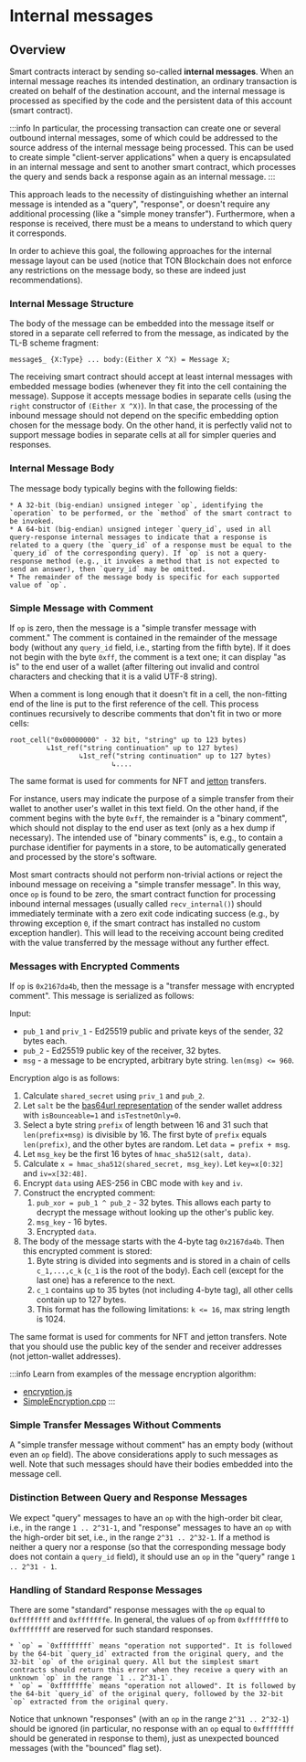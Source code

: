 # Internal messages

## Overview 

Smart contracts interact by sending so-called **internal messages**. When an internal message reaches its intended destination, an ordinary transaction is created on behalf of the destination account, and the internal message is processed as specified by the code and the persistent data of this account (smart contract). 

:::info
In particular, the processing transaction can create one or several outbound internal messages, some of which could be addressed to the source address of the internal message being processed. This can be used to create simple "client-server applications" when a query is encapsulated in an internal message and sent to another smart contract, which processes the query and sends back a response again as an internal message.
:::

This approach leads to the necessity of distinguishing whether an internal message is intended as a "query", "response", or doesn't require any additional processing (like a "simple money transfer"). Furthermore, when a response is received, there must be a means to understand to which query it corresponds.

In order to achieve this goal, the following approaches for the internal message layout can be used (notice that TON Blockchain does not enforce any restrictions on the message body, so these are indeed just recommendations).

### Internal Message Structure

The body of the message can be embedded into the message itself or stored in a separate cell referred to from the message, as indicated by the TL-B scheme fragment:

```tlb
message$_ {X:Type} ... body:(Either X ^X) = Message X;
```

The receiving smart contract should accept at least internal messages with embedded message bodies (whenever they fit into the cell containing the message). Suppose it accepts message bodies in separate cells (using the `right` constructor of `(Either X ^X)`). In that case, the processing of the inbound message should not depend on the specific embedding option chosen for the message body. On the other hand, it is perfectly valid not to support message bodies in separate cells at all for simpler queries and responses.

### Internal Message Body 
The message body typically begins with the following fields:

    * A 32-bit (big-endian) unsigned integer `op`, identifying the `operation` to be performed, or the `method` of the smart contract to be invoked.
    * A 64-bit (big-endian) unsigned integer `query_id`, used in all query-response internal messages to indicate that a response is related to a query (the `query_id` of a response must be equal to the `query_id` of the corresponding query). If `op` is not a query-response method (e.g., it invokes a method that is not expected to send an answer), then `query_id` may be omitted.
    * The remainder of the message body is specific for each supported value of `op`.

### Simple Message with Comment

If `op` is zero, then the message is a "simple transfer message with comment." The comment is contained in the remainder of the message body (without any `query_id` field, i.e., starting from the fifth byte). If it does not begin with the byte `0xff`, the comment is a text one; it can display "as is" to the end user of a wallet (after filtering out invalid and control characters and checking that it is a valid UTF-8 string). 

   When a comment is long enough that it doesn't fit in a cell, the non-fitting end of the line is put to the first reference of the cell. This process continues recursively to describe comments that don't fit in two or more cells:   
```
root_cell("0x00000000" - 32 bit, "string" up to 123 bytes)
         ↳1st_ref("string continuation" up to 127 bytes)
                 ↳1st_ref("string continuation" up to 127 bytes)
                         ↳....
```
   The same format is used for comments for NFT and [jetton](https://github.com/ton-blockchain/TEPs/blob/master/text/0074-jettons-standard.md#forward_payload-format) transfers.
   
   For instance, users may indicate the purpose of a simple transfer from their wallet to another user's wallet in this text field. On the other hand, if the comment begins with the byte `0xff`, the remainder is a "binary comment", which should not display to the end user as text (only as a hex dump if necessary). The intended use of "binary comments" is, e.g., to contain a purchase identifier for payments in a store, to be automatically generated and processed by the store's software.

   Most smart contracts should not perform non-trivial actions or reject the inbound message on receiving a "simple transfer message". In this way, once `op` is found to be zero, the smart contract function for processing inbound internal messages (usually called `recv_internal()`) should immediately terminate with a zero exit code indicating success (e.g., by throwing exception `0`, if the smart contract has installed no custom exception handler). This will lead to the receiving account being credited with the value transferred by the message without any further effect.

### Messages with Encrypted Comments

If `op` is `0x2167da4b`, then the message is a "transfer message with encrypted comment". This message is serialized as follows:

   Input:
   
   * `pub_1` and `priv_1` - Ed25519 public and private keys of the sender, 32 bytes each.
   * `pub_2` - Ed25519 public key of the receiver, 32 bytes.
   * `msg` - a message to be encrypted, arbitrary byte string. `len(msg) <= 960`.
   
   Encryption algo is as follows:
   
   1. Calculate `shared_secret` using `priv_1` and `pub_2`.
   2. Let `salt` be the [bas64url representation](https://docs.ton.org/learn/overviews/addresses#user-friendly-address) of the sender wallet address with `isBounceable=1` and `isTestnetOnly=0`.
   3. Select a byte string `prefix` of length between 16 and 31 such that `len(prefix+msg)` is divisible by 16. The first byte of `prefix` equals `len(prefix)`, and the other bytes are random. Let `data = prefix + msg`.
   4. Let `msg_key` be the first 16 bytes of `hmac_sha512(salt, data)`.
   5. Calculate `x = hmac_sha512(shared_secret, msg_key)`. Let `key=x[0:32]` and `iv=x[32:48]`.
   6. Encrypt `data` using AES-256 in CBC mode with `key` and `iv`.
   7. Construct the encrypted comment:
       1. `pub_xor = pub_1 ^ pub_2` - 32 bytes. This allows each party to decrypt the message without looking up the other's public key.
       2. `msg_key` - 16 bytes.
       3. Encrypted `data`.
   8. The body of the message starts with the 4-byte tag `0x2167da4b`. Then this encrypted comment is stored:
       1. Byte string is divided into segments and is stored in a chain of cells `c_1,...,c_k` (`c_1` is the root of the body). Each cell (except for the last one) has a reference to the next.
       2. `c_1` contains up to 35 bytes (not including 4-byte tag), all other cells contain up to 127 bytes.
       3. This format has the following limitations: `k <= 16`, max string length is 1024.

   The same format is used for comments for NFT and jetton transfers. Note that you should use the public key of the sender and receiver addresses (not jetton-wallet addresses).
   
:::info
Learn from examples of the message encryption algorithm:
* [encryption.js](https://github.com/toncenter/ton-wallet/blob/master/src/js/util/encryption.js)
* [SimpleEncryption.cpp](https://github.com/ton-blockchain/ton/blob/master/tonlib/tonlib/keys/SimpleEncryption.cpp)
:::

### Simple Transfer Messages Without Comments
A "simple transfer message without comment" has an empty body (without even an `op` field). The above considerations apply to such messages as well. Note that such messages should have their bodies embedded into the message cell.

### Distinction Between Query and Response Messages
We expect "query" messages to have an `op` with the high-order bit clear, i.e., in the range `1 .. 2^31-1`, and "response" messages to have an `op` with the high-order bit set, i.e., in the range `2^31 .. 2^32-1`. If a method is neither a query nor a response (so that the corresponding message body does not contain a `query_id` field), it should use an `op` in the "query" range `1 .. 2^31 - 1`.

### Handling of Standard Response Messages
There are some "standard" response messages with the `op` equal to `0xffffffff` and `0xfffffffe`. In general, the values of `op` from `0xfffffff0` to `0xffffffff` are reserved for such standard responses.

    * `op` = `0xffffffff` means "operation not supported". It is followed by the 64-bit `query_id` extracted from the original query, and the 32-bit `op` of the original query. All but the simplest smart contracts should return this error when they receive a query with an unknown `op` in the range `1 .. 2^31-1`.
    * `op` = `0xfffffffe` means "operation not allowed". It is followed by the 64-bit `query_id` of the original query, followed by the 32-bit `op` extracted from the original query.

   Notice that unknown "responses" (with an `op` in the range `2^31 .. 2^32-1`) should be ignored (in particular, no response with an `op` equal to `0xffffffff` should be generated in response to them), just as unexpected bounced messages (with the "bounced" flag set).
